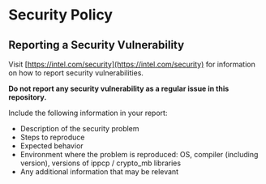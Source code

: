 # Security Policy

## Reporting a Security Vulnerability

Visit [https://intel.com/security](https://intel.com/security) for information on how to report security vulnerabilities.

**Do not report any security vulnerability as a regular issue in this repository.**

Include the following information in your report:

- Description of the security problem
- Steps to reproduce
- Expected behavior
- Environment where the problem is reproduced: OS, compiler (including version), versions of ippcp / crypto_mb libraries
- Any additional information that may be relevant
